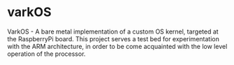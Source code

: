 varkOS
======

VarkOS - A bare metal implementation of a custom OS kernel, targeted at the RaspberryPi board. This project serves a test bed for experimentation with the ARM architecture, in order to be come acquainted with the low level operation of the processor.
